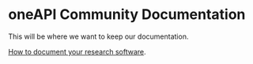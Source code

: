 # oneAPI Community Documentation

This will be where we want to keep our documentation.

[How to document your research software](https://coderefinery.github.io/documentation/).

